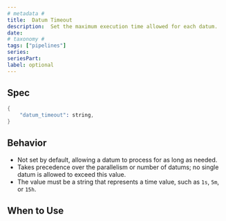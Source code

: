 ```yaml
---
# metadata # 
title:  Datum Timeout
description:  Set the maximum execution time allowed for each datum.
date: 
# taxonomy #
tags: ["pipelines"]
series:
seriesPart:
label: optional
---
```



## Spec 

```s
{
    "datum_timeout": string,
}
```

## Behavior 

- Not set by default, allowing a datum to process for as long as needed.
- Takes precedence over the parallelism or number of datums; no single datum is allowed to exceed this value.
- The value must be a string that represents a time value, such as `1s`, `5m`, or `15h`. 

## When to Use 
